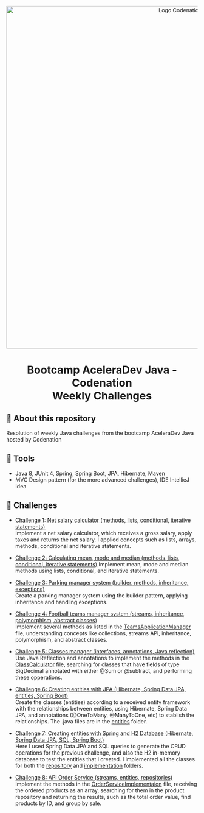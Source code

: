 <p align="center">
    <img alt="Logo Codenation" src="https://media-exp1.licdn.com/dms/image/C4E1BAQEP1qSz0r5URg/company-background_10000/0?e=2159024400&v=beta&t=NSPcEPkWo2GFIWArtamt_15UgvQPq02_CQd5Efay5gg" width="900px" />
</p>

<h1 align="center"> 
    Bootcamp AceleraDev Java - Codenation
    <br>
    Weekly Challenges
</h1>

## :rocket: About this repository

Resolution of weekly Java challenges from the bootcamp AceleraDev Java hosted by Codenation

## :hammer: Tools
* Java 8, JUnit 4, Spring, Spring Boot, JPA, Hibernate, Maven<br>
* MVC Design pattern (for the more advanced challenges), IDE IntellieJ Idea

## :pencil: Challenges

* [Challenge 1: Net salary calculator (methods, lists, conditional, iterative statements)](https://github.com/carolinegoulart/java-codenation-weekly-challenges/tree/master/challenge-01-salary-calculator)
<br>Implement a net salary calculator, which receives a gross salary, apply taxes and returns the net salary. I applied concepts such as lists, arrays, methods, conditional and iterative statements.

* [Challenge 2: Calculating mean, mode and median (methods, lists, conditional, iterative statements)](https://github.com/carolinegoulart/java-codenation-weekly-challenges/tree/master/challenge-01-salary-calculator)
Implement mean, mode and median methods using lists, conditional, and iterative statements.

* [Challenge 3: Parking manager system (builder, methods, inheritance, exceptions)](https://github.com/carolinegoulart/java-codenation-weekly-challenges/tree/master/challenge-03-parking-manager-system)
<br>Create a parking manager system using the builder pattern, applying inheritance and handling exceptions. 

* [Challenge 4: Football teams manager system (streams, inheritance, polymorphism, abstract classes)](https://github.com/carolinegoulart/java-codenation-weekly-challenges/tree/master/challenge-04-football-teams-manager-system)
<br>Implement several methods as listed in the [TeamsApplicationManager](https://github.com/carolinegoulart/java-codenation-weekly-challenges/blob/master/challenge-04-football-teams-manager-system/DesafioMeuTimeApplication.java) file, understanding concepts like collections, streams API, inheritance, polymorphism, and abstract classes.

* [Challenge 5: Classes manager (interfaces, annotations, Java reflection)](https://github.com/carolinegoulart/java-codenation-weekly-challenges/tree/master/challenge-05-classes-manager)
<br>Use Java Reflection and annotations to implement the methods in the [ClassCalculator](https://github.com/carolinegoulart/java-codenation-weekly-challenges/blob/master/challenge-05-classes-manager/challenge/CalculadorDeClasses.java) file, searching for classes that have fields of type BigDecimal annotated with either @Sum or @subtract, and performing these opperations.

* [Challenge 6: Creating entities with JPA (Hibernate, Spring Data JPA, entities, Spring Boot)](https://github.com/carolinegoulart/java-codenation-weekly-challenges/tree/master/challenge-06-creating-entities-with-JPA-and-H2-Database)
<br>Create the classes (entities) according to a received entity framework with the relationships between entities, using Hibernate, Spring Data JPA, and annotations (@OneToMany, @ManyToOne, etc) to stablish the relationships. The .java files are in the [entities](https://github.com/carolinegoulart/java-codenation-weekly-challenges/tree/master/challenge-06-creating-entities-with-JPA-and-H2-Database/java/entity) folder.

* [Challenge 7: Creating entities with Spring and H2 Database (Hibernate, Spring Data JPA, SQL, Spring Boot)](https://github.com/carolinegoulart/java-codenation-weekly-challenges/tree/master/challenge-07-creating-entities-with-jpa-and-h2-database)
<br>Here I used Spring Data JPA and SQL queries to generate the CRUD operations for the previous challenge, and also the H2 in-memory database to test the entities that I created. I implemented all the classes for both the [repository](https://github.com/carolinegoulart/java-codenation-weekly-challenges/tree/master/challenge-07-creating-entities-with-jpa-and-h2-database/java/repository) and [implementation](https://github.com/carolinegoulart/java-codenation-weekly-challenges/tree/master/challenge-07-creating-entities-with-jpa-and-h2-database/java/service/implementation) folders. 

* [Challenge 8: API Order Service (streams, entities, repositories)](https://github.com/carolinegoulart/java-codenation-weekly-challenges/tree/master/challenge-08-API-order-service)
<br>Implement the methods in the [OrderServiceImplementaion](https://github.com/carolinegoulart/java-codenation-weekly-challenges/blob/master/challenge-08-API-order-service/main/service/OrderServiceImpl.java) file, receiving the ordered products as an array, searching for them in the product repository and returning the results, such as the total order value, find products by ID, and group by sale.
